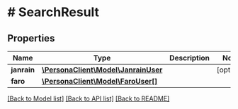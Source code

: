 # # SearchResult

## Properties

Name | Type | Description | Notes
------------ | ------------- | ------------- | -------------
**janrain** | [**\PersonaClient\Model\JanrainUser**](JanrainUser.md) |  | [optional] 
**faro** | [**\PersonaClient\Model\FaroUser[]**](FaroUser.md) |  | 

[[Back to Model list]](../../README.md#documentation-for-models) [[Back to API list]](../../README.md#documentation-for-api-endpoints) [[Back to README]](../../README.md)


